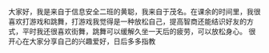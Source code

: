 大家好，我是来自于信息安全二班的黄聪，我来自于茂名。在课余的时间里，我很喜欢打游戏和跳舞，打游戏我觉得是一种放松自己，提高智商还能结识好友的方式，平时我还很喜欢街舞，跳舞可以缓解久坐一天后的疲劳，可以放松身心。
很开心在大家分享自己的兴趣爱好，日后多多指教
